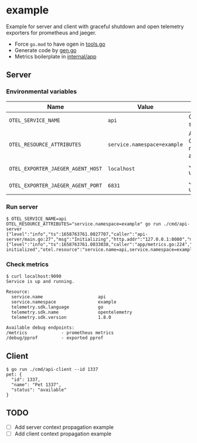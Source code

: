 # example

Example for server and client with graceful shutdown and open telemetry exporters for
prometheus and jaeger.


* Force `go.mod` to have ogen in [tools.go](./tools.go) 
* Generate code by [gen.go](./gen.go)
* Metrics boilerplate in [internal/app](./internal/app)

## Server

### Environmental variables

| Name                              | Value                       | Description                                  |
|-----------------------------------|-----------------------------|----------------------------------------------|
| `OTEL_SERVICE_NAME`               | `api`                       | OpenTelemetry service name                   |
| `OTEL_RESOURCE_ATTRIBUTES`        | `service.namespace=example` | Additional OpenTelemetry resource attributes |
| `OTEL_EXPORTER_JAEGER_AGENT_HOST` | `localhost`                 | Jaeger host to use                           |
| `OTEL_EXPORTER_JAEGER_AGENT_PORT` | `6831`                      | Jaeger port to use (UDP)                     |

### Run server

```console
$ OTEL_SERVICE_NAME=api OTEL_RESOURCE_ATTRIBUTES="service.namespace=example" go run ./cmd/api-server
{"level":"info","ts":1658763761.0027707,"caller":"api-server/main.go:27","msg":"Initializing","http.addr":"127.0.0.1:8080","metrics.addr":"127.0.0.1:9090"}
{"level":"info","ts":1658763761.0033038,"caller":"app/metrics.go:224","msg":"Metrics initialized","otel.resource":"service.name=api,service.namespace=example,telemetry.sdk.language=go,telemetry.sdk.name=opentelemetry,telemetry.sdk.version=1.8.0","http.addr":"127.0.0.1:9090"}
```

### Check metrics

```console
$ curl localhost:9090
Service is up and running.

Resource:
  service.name                     api
  service.namespace                example
  telemetry.sdk.language           go
  telemetry.sdk.name               opentelemetry
  telemetry.sdk.version            1.8.0

Available debug endpoints:
/metrics             - prometheus metrics
/debug/pprof         - exported pprof
```

## Client

```console
$ go run ./cmd/api-client --id 1337
pet: {
  "id": 1337,
  "name": "Pet 1337",
  "status": "available"
}
```


## TODO

- [ ] Add server context propagation example
- [ ] Add client context propagation example